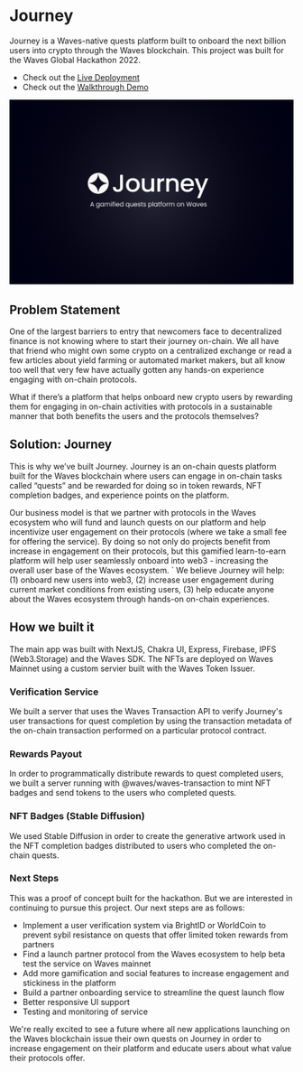 # Journey

Journey is a Waves-native quests platform built to onboard the next billion users into crypto through the Waves blockchain. This project was built for the Waves Global Hackathon 2022.

- Check out the [Live Deployment](https://tryjourney.page)
- Check out the [Walkthrough Demo](https://vimeo.com/811025318)

![](app/public/landing.png)

## Problem Statement

One of the largest barriers to entry that newcomers face to decentralized finance is not knowing where to start their journey on-chain. We all have that friend who might own some crypto on a centralized exchange or read a few articles about yield farming or automated market makers, but all know too well that very few have actually gotten any hands-on experience engaging with on-chain protocols.

What if there’s a platform that helps onboard new crypto users by rewarding them for engaging in on-chain activities with protocols in a sustainable manner that both benefits the users and the protocols themselves?

## Solution: Journey

This is why we’ve built Journey. Journey is an on-chain quests platform built for the Waves blockchain where users can engage in on-chain tasks called “quests” and be rewarded for doing so in token rewards, NFT completion badges, and experience points on the platform.

Our business model is that we partner with protocols in the Waves ecosystem who will fund and launch quests on our platform and help incentivize user engagement on their protocols (where we take a small fee for offering the service). By doing so not only do projects benefit from increase in engagement on their protocols, but this gamified learn-to-earn platform will help user seamlessly onboard into web3 - increasing the overall user base of the Waves ecosystem.
`
We believe Journey will help: (1) onboard new users into web3, (2) increase user engagement during current market conditions from existing users, (3) help educate anyone about the Waves ecosystem through hands-on on-chain experiences.


## How we built it
The main app was built with NextJS, Chakra UI, Express, Firebase, IPFS (Web3.Storage) and the Waves SDK. The NFTs are deployed on Waves Mainnet using a custom servier built with the Waves Token Issuer.


### Verification Service
We built a server that uses the Waves Transaction API to verify Journey's user transactions for quest completion by using the transaction metadata of the on-chain transaction performed on a particular protocol contract.

### Rewards Payout
In order to programmatically distribute rewards to quest completed users, we built a server running with @waves/waves-transaction to mint NFT badges and send tokens to the users who completed quests.

### NFT Badges (Stable Diffusion)
We used Stable Diffusion in order to create the generative artwork used in the NFT completion badges distributed to users who completed the on-chain quests.

### Next Steps

This was a proof of concept built for the hackathon. But we are interested in continuing to pursue this project. Our next steps are as follows:

- Implement a user verification system via BrightID or WorldCoin to prevent sybil resistance on quests that offer limited token rewards from partners
- Find a launch partner protocol from the Waves ecosystem to help beta test the service on Waves mainnet
- Add more gamification and social features to increase engagement and stickiness in the platform
- Build a partner onboarding service to streamline the quest launch flow
- Better responsive UI support
- Testing and monitoring of service

We're really excited to see a future where all new applications launching on the Waves blockchain issue their own quests on Journey in order to increase engagement on their platform and educate users about what value their protocols offer.